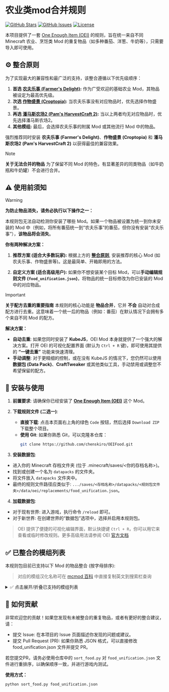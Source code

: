 # 农业类mod合并规则

[![GitHub Stars](https://img.shields.io/github/stars/chenskiro/OEIFood?style=flat-square)](https://github.com/chenskiro/OEIFood/stargazers)
[![GitHub Issues](https://img.shields.io/github/issues/chenskiro/OEIFood?style=flat-square)](https://github.com/chenskiro/OEIFood/issues)
[![License](https://img.shields.io/github/license/chenskiro/OEIFood?style=flat-square)](https://github.com/chenskiro/OEIFood/blob/main/LICENSE)

本项目提供了一套 [One Enough Item (OEI)](https://github.com/Tower-of-Sighs/OneEnoughItem) 的规则，旨在统一来自不同 Minecraft 农业、烹饪类 Mod 的重复物品（如多种番茄、洋葱、牛奶等），只需要导入即可使用。

## ⚙️ 整合原则
 
为了实现最大的兼容性和最广泛的支持，该整合遵循以下优先级顺序：
 
1.  **首选 [农夫乐事 (Farmer's Delight)](https://www.curseforge.com/minecraft/mc-mods/farmers-delight):** 作为广受欢迎的基础农业 Mod，其物品被设定为最高优先级。
2.  **次选 [作物盛景 (Croptopia)](https://www.curseforge.com/minecraft/mc-mods/croptopia-fabric):** 当农夫乐事没有对应物品时，优先选择作物盛景。
3.  **再选 [潘马斯农场2 (Pam's HarvestCraft 2)](https://www.curseforge.com/minecraft/mc-mods/pams-harvestcraft-2-food-core):** 当以上两者均无对应物品时，优先选择潘马斯农场2。
4.  **其他模组:** 最后，会选择农夫乐事的附属 Mod 或其他流行 Mod 中的物品。
 
强烈推荐同时安装 **农夫乐事 (Farmer's Delight)**、**作物盛景 (Croptopia)** 和 **潘马斯农场2 (Pam's HarvestCraft 2)** 以获得最佳的兼容效果。

> [!NOTE]
> **关于无法合并的物品**
> 为了保留不同 Mod 的特色，有显著差异的同类物品（如牛奶瓶和牛奶罐）不会进行合并。

## ⚠️ 使用前须知
 
> [!WARNING]
> **为防止物品消失，请务必执行以下操作之一：**
>
> 本规则包无法自动检测你安装了哪些 Mod。如果一个物品被设置为统一到你未安装的 Mod 中（例如，将所有番茄统一到“农夫乐事”的番茄，但你没有安装“农夫乐事”），**该物品将会消失**。
>
> **你有两种解决方案：**
>
> 1.  **推荐方案 (适合大多数玩家):**
>     根据上方的 **[整合原则](#-整合原则)**, 安装推荐的核心 Mod (如农夫乐事、作物盛景等)。这是最简单、开箱即用的方法。
>
> 2.  **自定义方案 (适合高级用户):**
>     如果你不想安装某个目标 Mod，可以**手动编辑规则文件 (`food_unification.json`)**，将物品的统一目标修改为你已安装的 Mod 中的对应物品。

> [!IMPORTANT]
> **关于配方去重的重要指南**
> 本规则的核心功能是 **物品合并**，它并 **不会** 自动对合成配方进行去重。这意味着一个统一后的物品（例如：番茄）在默认情况下会拥有多个来自不同 Mod 的配方。
>
> **解决方案：**
> - **自动去重**: 如果您同时安装了 **KubeJS**，OEI Mod 本身就提供了一个强大的解决方案。打开 OEI 的可视化配置界面 (默认为 `Ctrl + R` 键)，即可使用其提供的 **“一键去重”** 功能来快速清理。
> - **手动调整**: 对于更精细的控制，或在没有 KubeJS 的情况下，您仍然可以使用 **数据包 (Data Pack)**、**CraftTweaker** 或其他类似工具，手动禁用或调整您不希望保留的配方。


## 🔧 安装与使用
 
1. **前置要求**: 请确保你已经安装了 [**One Enough Item (OEI)**](https://github.com/Tower-of-Sighs/OneEnoughItem) 这个 Mod。
 
2.  **下载规则文件 (二选一)**:
    *   **直接下载**: 点击本页面右上角的绿色 `Code` 按钮，然后选择 `Download ZIP` 下载整个项目。
    *   **使用 Git**: 如果你熟悉 Git，可以克隆本仓库：
        ```bash
        git clone https://github.com/chenskiro/OEIFood.git
        ```

3. **安装数据包**:
- 进入你的 Minecraft 存档文件夹 (位于 .minecraft/saves/<你的存档名称>)。
- 找到或创建一个名为 `datapacks` 的文件夹。
- 将文件放入 `datapacks` 文件夹中。
- 最终的规则文件路径应类似于: `.../saves/<存档名称>/datapacks/<规则包文件夹>/data/oei/replacements/food_unification.json`。

4. **加载数据包**:

- 对于现有世界: 进入游戏，执行命令 `/reload` 即可。
- 对于新世界: 在创建世界的“数据包”选项中，选择并启用本规则包。
  
> OEI 提供了便捷的可视化编辑界面，默认快捷键 `Ctrl + R`，你可以用它来查看或临时修改规则。更多高级用法请参阅 OEI [官方文档](https://doc.sighs.cc/docs/oneenoughitem/doc/)

## ✅ 已整合的模组列表

本规则包目前已支持以下 Mod 的物品整合 (按字母排序):
> 对应的模组汉化名称可在 [mcmod 百科](https://www.mcmod.cn/) 中直接复制英文到搜索栏查询

<details>
<summary>✅ 点击展开/折叠已支持的模组列表</summary>

*以下注释仅标出不遵循主要优先级的特殊情况。*

- `alexsmobs`
- `argentinas_delight`
- `biomesoplenty`
- `bountifulfares`
- `braziliandelight`
- `collectorsreap`
- `corn_delight`
- `crockpot`
- `croptopia`
- `culturaldelights`
- `dumplings_delight`
- `farm_and_charm`
- `farmersdelight`
- `farmersrespite`
- `flavor_immersed_daily`
  `* 该Mod的大白菜 (chineseleaves) 被归类到了 dumplings_delight 的大白菜 (chinese_cabbage)`
- `fruitsdelight`
- `jellyfishing`
- `kaleidoscope_cookery`
- `kitchenkarrot`
- `ltc2`
- `manors_bounty`
- `minecolonies`
- `muffins_thaidelight`
- `neapolitan`
- `pamhc2crops`
- `pamhc2trees`
- `pasterdream`
- `productivetrees`
- `rusticdelight`
- `sakura`
  `* 该Mod的红豆 (red_bean) 被归类到了 neapolitan 的红豆 (adzuki_beans)`
- `seeddelight`
- `simplefarming`
- `sushigocrafting`
  `* 该Mod的黄瓜片 (cucumber_slices) 被归类到了 culturaldelights 的切黄瓜 (cut_cucumber)`
- `teastory`
  `* 该Mod的大白菜 (chinese_cabbage) 被归类到了 dumplings_delight 的大白菜 (chinese_cabbage)`
- `thermal`
- `ubesdelight`
- `unusual_delight`
- `vanillacookbook`
- `vinery`
- `vintagedelight`
- `youkaishomecoming`
  `* 该Mod的红豆 (redbean) 被归类到了 neapolitan 的红豆 (adzuki_beans)`
- `youkaisfeasts`
  `* 该Mod的红豆 (redbean) 被归类到了 neapolitan 的红豆 (adzuki_beans)`

</details>

## 🤝 如何贡献
非常欢迎您的贡献！如果您发现有未被整合的重复物品，或者有更好的整合建议，请：

- 提交 Issue: 在本项目的 Issue 页面描述你发现的问题或建议。
- 提交 Pull Request (PR): 如果你熟悉 JSON 格式，可以直接修改 food_unification.json 文件并提交 PR。

若您提交PR，请务必使用仓库中的 `sort_food.py` 对 `food_unification.json` 文件进行重排序，以确保顺序一致，并进行游戏内测试。

**使用方式：**
```bash
python sort_food.py food_unification.json

